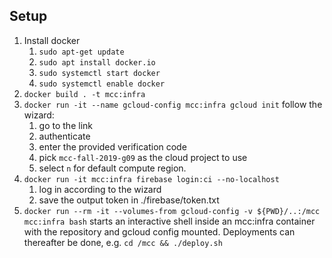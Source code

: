## Setup
1. Install docker
    1. `sudo apt-get update`
    2. `sudo apt install docker.io`
    3. `sudo systemctl start docker`
    4. `sudo systemctl enable docker`
2. `docker build . -t mcc:infra`
3. `docker run -it --name gcloud-config mcc:infra gcloud init`
    follow the wizard:
    1. go to the link
    2. authenticate
    3. enter the provided verification code
    4. pick `mcc-fall-2019-g09` as the cloud project to use
    5. select `n` for default compute region.
4. `docker run -it mcc:infra firebase login:ci --no-localhost`
    1. log in according to the wizard
    2. save the output token in ./firebase/token.txt
5. `docker run --rm -it --volumes-from gcloud-config -v ${PWD}/..:/mcc mcc:infra bash` starts an interactive shell inside an mcc:infra container with the repository and gcloud config mounted. Deployments can thereafter be done, e.g. `cd /mcc && ./deploy.sh`
